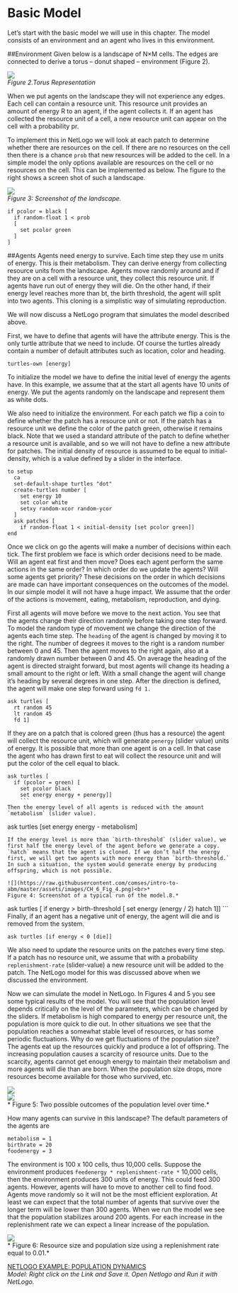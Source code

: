 # Basic Model
Let’s start with the basic model we will use in this chapter. The model consists of an environment and an agent who lives in this environment.

##Environment
Given below is a landscape of N×M cells. The edges are connected to derive a torus – donut shaped – environment (Figure 2).

![](https://raw.githubusercontent.com/comses/intro-to-abm/master/assets/images/Ch_6_Fig_2.png)<br>*Figure 2.Torus Representation*


When we put agents on the landscape they will not experience any edges. Each cell can contain a resource unit. This resource unit provides an amount of energy R to an agent, if the agent collects it. If an agent has collected the resource unit of a cell, a new resource unit can appear on the cell with a probability pr.

To implement this in NetLogo we will look at each patch to determine whether there are resources on the cell. If there are no resources on the cell then there is a chance `prob` that new resources will be added to the cell. In a simple model the only options available are resources on the cell or no resources on the cell. This can be implemented as below. The figure to the right shows a screen shot of such a landscape.

![](https://raw.githubusercontent.com/comses/intro-to-abm/master/assets/images/Ch_6_Fig_3.png)<br>*Figure 3: Screenshot of the landscape.*
```
if pcolor = black [
  if random-float 1 < prob
  [
    set pcolor green
  ]
]
```
##Agents
Agents need energy to survive. Each time step they use m units of energy. This is their metabolism. They can derive energy from collecting resource units from the landscape. Agents move randomly around and if they are on a cell with a resource unit, they collect this resource unit. If agents have run out of energy they will die. On the other hand, if their energy level reaches more than bt, the birth threshold, the agent will split into two agents. This cloning is a simplistic way of simulating reproduction.

We will now discuss a NetLogo program that simulates the model described above.

First, we have to define that agents will have the attribute energy. This is the only turtle attribute that we need to include. Of course the turtles already contain a number of default attributes such as location, color and heading.
```
turtles-own [energy]
```
To initialize the model we have to define the initial level of energy the agents have. In this example, we assume that at the start all agents have 10 units of energy. We put the agents randomly on the landscape and represent them as white dots.

We also need to initialize the environment. For each patch we flip a coin to define whether the patch has a resource unit or not. If the patch has a resource unit we define the color of the patch green, otherwise it remains black. Note that we used a standard attribute of the patch to define whether a resource unit is available, and so we will not have to define a new attribute for patches. The initial density of resource is assumed to be equal to initial-density, which is a value defined by a slider in the interface.
```
to setup
  ca
  set-default-shape turtles "dot"
  create-turtles number [
    set energy 10
    set color white
    setxy random-xcor random-ycor
  ]
  ask patches [
    if random-float 1 < initial-density [set pcolor green]]
end
```
Once we click on go the agents will make a number of decisions within each tick. The first problem we face is which order decisions need to be made. Will an agent eat first and then move? Does each agent perform the same actions in the same order? In which order do we update the agents? Will some agents get priority? These decisions on the order in which decisions are made can have important consequences on the outcomes of the model. In our simple model it will not have a huge impact. We assume that the order of the actions is movement, eating, metabolism, reproduction, and dying.


First all agents will move before we move to the next action. You see that the agents change their direction randomly before taking one step forward. To model the random type of movement we change the direction of the agents each time step. The `heading` of the agent is changed by moving it to the right. The number of degrees it moves to the right is a random number between 0 and 45. Then the agent moves to the right again, also at a randomly drawn number between 0 and 45. On average the heading of the agent is directed straight forward, but most agents will change its heading a small amount to the right or left. With a small change the agent will change it’s heading by several degrees in one step. After the direction is defined, the agent will make one step forward using `fd 1.`
```
ask turtles [
  rt random 45
  lt random 45
  fd 1]
  ```
If they are on a patch that is colored green (thus has a resource) the agent will collect the resource unit, which will generate `penergy` (slider value) units of energy. It is possible that more than one agent is on a cell. In that case the agent who has drawn first to eat will collect the resource unit and will put the color of the cell equal to black.
```
ask turtles [
  if (pcolor = green) [
    set pcolor black
    set energy energy + penergy]]
    ```
Then the energy level of all agents is reduced with the amount `metabolism` (slider value).
```
ask turtles [set energy energy - metabolism]
```
If the energy level is more than `birth-threshold` (slider value), we first half the energy level of the agent before we generate a copy. `hatch` means that the agent is cloned. If we don’t half the energy first, we will get two agents with more energy than `birth-threshold.` In such a situation, the system would generate energy by producing offspring, which is not possible.

![](https://raw.githubusercontent.com/comses/intro-to-abm/master/assets/images/CH_6_Fig_4.png)<br>*
Figure 4: Screenshot of a typical run of the model.8.*
```
ask turtles [
  if energy > birth-threshold [
    set energy (energy / 2)
    hatch 1]]
    ```
Finally, if an agent has a negative unit of energy, the agent will die and is removed from the system.
```
ask turtles [if energy < 0 [die]]
```
We also need to update the resource units on the patches every time step. If a patch has no resource unit, we assume that with a probability `replenishment-rate` (slider-value) a new resource unit will be added to the patch. The NetLogo model for this was discussed above when we discussed the environment.

Now we can simulate the model in NetLogo. In Figures 4 and 5 you see some typical results of the model. You will see that the population level depends critically on the level of the parameters, which can be changed by the sliders. If metabolism is high compared to energy per resource unit, the population is more quick to die out. In other situations we see that the population reaches a somewhat stable level of resources, or has some periodic fluctuations. Why do we get fluctuations of the population size? The agents eat up the resources quickly and produce a lot of offspring. The increasing population causes a scarcity of resource units. Due to the scarcity, agents cannot get enough energy to maintain their metabolism and more agents will die than are born. When the population size drops, more resources become available for those who survived, etc.

![](https://raw.githubusercontent.com/comses/intro-to-abm/master/assets/images/Ch_6_Fig_5a.png)<br>![](https://raw.githubusercontent.com/comses/intro-to-abm/master/assets/images/Ch_6_Fig_5b.png)<br>*
Figure 5: Two possible outcomes of the population level over time.*


How many agents can survive in this landscape? The default parameters of the agents are
```
metabolism = 1
birthrate = 20
foodenergy = 3
```
The environment is 100 x 100 cells, thus 10,000 cells. Suppose the environment produces `feedenergy * replenishment-rate *` 10,000 cells, then the environment produces 300 units of energy. This could feed 300 agents. However, agents will have to move to another cell to find food. Agents move randomly so it will not be the most efficient exploration. At least we can expect that the total number of agents that survive over the longer term will be lower than 300 agents. When we run the model we see that the population stabilizes around 200 agents. For each increase in the replenishment rate we can expect a linear increase of the population.

![](https://raw.githubusercontent.com/comses/intro-to-abm/master/assets/images/Ch_6_Fig_6.png)<br>*
Figure 6: Resource size and population size using a replenishment rate equal to 0.01.*

[NETLOGO EXAMPLE: POPULATION DYNAMICS](https://raw.githubusercontent.com/comses/intro-to-abm/master/assets/netlogo/populationdynamics.nlogo)<br>*Model: Right click on the Link and Save it. Open Netlogo and Run it with NetLogo.*


